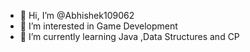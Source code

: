 - 👋 Hi, I’m @Abhishek109062
- 👀 I’m interested in Game Development
- 🌱 I’m currently learning Java ,Data Structures and CP

<!---
Abhishek109062/Abhishek109062 is a ✨ special ✨ repository because its `README.md` (this file) appears on your GitHub profile.
You can click the Preview link to take a look at your changes.
--->
